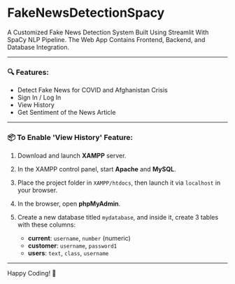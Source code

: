 # FakeNewsDetectionSpacy

A Customized Fake News Detection System Built Using Streamlit With SpaCy NLP Pipeline. The Web App Contains Frontend, Backend, and Database Integration.

---

### 🔍 Features:
- Detect Fake News for COVID and Afghanistan Crisis  
- Sign In / Log In  
- View History  
- Get Sentiment of the News Article

---

### 📦 To Enable 'View History' Feature:

1. Download and launch **XAMPP** server.  
2. In the XAMPP control panel, start **Apache** and **MySQL**.  
3. Place the project folder in `XAMPP/htdocs`, then launch it via `localhost` in your browser.  
4. In the browser, open **phpMyAdmin**.  
5. Create a new database titled `mydatabase`, and inside it, create 3 tables with these columns:

   - **current**: `username`, `number` (numeric)  
   - **customer**: `username`, `password1`  
   - **users**: `text`, `class`, `username`

---

Happy Coding! 🚀
